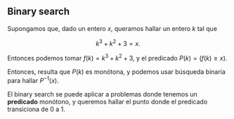 ## Binary search

Supongamos que, dado un entero $x$, queramos hallar un entero $k$ tal que

$$
k^{3} + k^{2} + 3 = x
.$$

Entonces podemos tomar $f(k) = k^{3} + k^{2} + 3$, y el predicado $P(k) = (f(k) \geq x)$.

Entonces, resulta que $P(k)$ es monótona, y podemos usar búsqueda binaria para hallar $P^{-1}(x)$.

El binary search se puede aplicar a problemas donde tenemos un **predicado** monótono, y queremos hallar el punto donde el predicado transiciona de 0 a 1. 